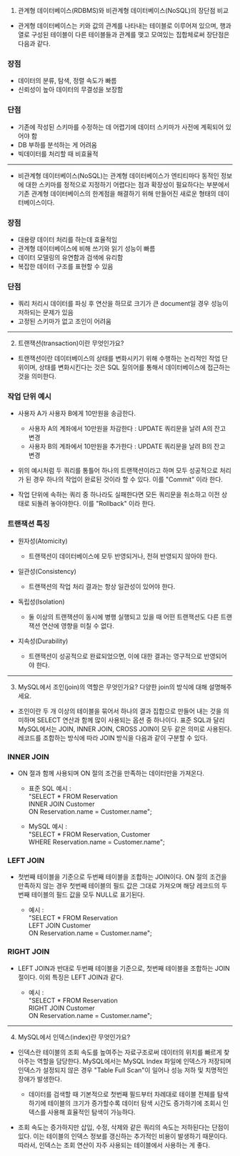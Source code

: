 1. 관계형 데이터베이스(RDBMS)와 비관계형 데이터베이스(NoSQL)의 장단점 비교

- 관게형 데이터베이스는 키와 값의 관계를 나타내는 테이블로 이루어져 있으며, 행과 열로 구성된 테이블이 다른 테이블들과 관계를 맺고 모여있는 집합체로써 장단점은 다음과 같다. 

### 장점

  - 데이터의 분류, 탐색, 정렬 속도가 빠름
  - 신뢰성이 높아 데이터의 무결성을 보장함
   
### 단점

  - 기존에 작성된 스키마를 수정하는 데 어렵기에 데이터 스키마가 사전에 계획되어 있어야 함
  - DB 부하를 분석하는 게 어려움
  - 빅데이터를 처리할 때 비효율적
  
<hr>

- 비관계형 데이터베이스(NoSQL)는 관계형 데이터베이스가 엔티티마다 동적인 정보에 대한 스키마를 정적으로 지정하기 어렵다는 점과 확장성이 필요하다는 부분에서 기존 관계형 데이터베이스의 한계점을 해결하기 위해 만들어진 새로운 형태의 데이터베이스이다.

### 장점

 - 대용량 데이터 처리를 하는데 효율적임
 - 관계형 데이터베이스에 비해 쓰기와 읽기 성능이 빠름
 - 데이터 모델링의 유연함과 검색에 유리함
 - 복잡한 데이터 구조를 표현할 수 있음

### 단점

 - 쿼리 처리시 데이터를 파싱 후 연산을 하므로 크기가 큰 document일 경우 성능이 저하되는 문제가 있음
 - 고정된 스키마가 없고 조인이 어려움

<hr>

2. 트랜잭션(transaction)이란 무엇인가요?

- 트랜잭션이란 데이터베이스의 상태를 변화시키기 위해 수행하는 논리적인 작업 단위이며, 상태를 변화시킨다는 것은 SQL 질의어를 통해서 데이터베이스에 접근하는 것을 의미한다.

### 작업 단위 예시
 - 사용자 A가 사용자 B에게 10만원을 송금한다.
   - 사용자 A의 계좌에서 10만원을 차감한다 : UPDATE 쿼리문을 날려 A의 잔고 변경
   - 사용자 B의 계좌에서 10만원을 추가한다 : UPDATE 쿼리문을 날려 B의 잔고 변경
   
- 위의 예시처럼 두 쿼리를 통틀어 하나의 트랜잭션이라고 하며 모두 성공적으로 처리가 된 경우 하나의 작업이
완료된 것이라 할 수 있다. 이를 "Commit" 이라 한다.

- 작업 단위에 속하는 쿼리 중 하나라도 실패한다면 모든 쿼리문을 취소하고 이전 상태로 되돌려 놓아야한다. 
이를 "Rollback" 이라 한다.

### 트랜잭션 특징

- 원자성(Atomicity)
  - 트랜잭션이 데이터베이스에 모두 반영되거나, 전혀 반영되지 않아야 한다.

- 일관성(Consistency)
  - 트랜잭션의 작업 처리 결과는 항상 일관성이 있어야 한다.
 
- 독립성(Isolation)
  - 둘 이상의 트랜잭션이 동시에 병행 실행되고 있을 때 어떤 트랜잭션도 다른 트랜잭션 연산에 영향을 미칠 수 없다.

- 지속성(Durability)
  - 트랜잭션이 성공적으로 완료되었으면, 이에 대한 결과는 영구적으로 반영되어야 한다.

<hr>

3. MySQL에서 조인(join)의 역할은 무엇인가요? 다양한 join의 방식에 대해 설명해주세요.

- 조인이란 두 개 이상의 테이블을 묶어서 하나의 결과 집합으로 만들어 내는 것을 의미하며 SELECT 연산과 함께 많이 사용되는 옵션 중 하나이다. 표준 SQL과 달리 MySQL에서는 JOIN, INNER JOIN, CROSS JOIN이 모두 같은 의미로 사용된다. 레코드를 조합하는 방식에 따라 JOIN 방식을 다음과 같이 구분할 수 있다.

### INNER JOIN

 - ON 절과 함께 사용되며 ON 절의 조건을 만족하는 데이터만을 가져온다.
 
   - 표준 SQL 예시 : <br>
        "SELECT * FROM Reservation <br>
         INNER JOIN Customer <br>
         ON Reservation.name = Customer.name";
         
    - MySQL 예시 : <br>
        "SELECT * FROM Reservation, Customer <br>
         WHERE Reservation.name = Customer.name";

### LEFT JOIN

 - 첫번째 테이블을 기준으로 두번째 테이블을 조합하는 JOIN이다. ON 절의 조건을 만족하지 않는 경우 첫번째 테이블의 필드 값은 그대로 가져오며 해당 레코드의 두번째 테이블의 필드 값을 모두 NULL로 표기된다.
 
    - 예시 : <br>
      "SELECT * FROM Reservation <br>
      LEFT JOIN Customer <br>
      ON Reservation.name = Customer.name";
      
### RIGHT JOIN

 - LEFT JOIN과 반대로 두번째 테이블을 기준으로, 첫번째 테이블을 조합하는 JOIN 절이다. 이외 특징은 LEFT JOIN과 같다. 
 
    - 예시 : <br>
      "SELECT * FROM Reservation <br>
      RIGHT JOIN Customer <br>
      ON Reservation.name = Customer.name";
      
<hr>

4. MySQL에서 인덱스(index)란 무엇인가요?

- 인덱스란 테이블의 조회 속도를 높여주는 자료구조로써 데이터의 위치를 빠르게 찾아주는 역할을 담당한다. MySQL에서는 MySQL Index 파일에 인덱스가 저장되며 인덱스가 설정되지 않은 경우 "Table Full Scan"이 일어나 성능 저하 및 치명적인 장애가 발생한다. 

   - 데이터를 검색할 때 기본적으로 첫번째 필드부터 차례대로 테이블 전체를 탐색하기에 테이블의 크기가 증가할수록 데이터 탐색 시간도 증가하기에 조회시 인덱스를 사용해 효율적인 탐색이 가능하다.

- 조회 속도는 증가하지만 삽입, 수정, 삭제와 같은 쿼리의 속도는 저하된다는 단점이 있다. 이는 테이블의 인덱스 정보를 갱신하는 추가적인 비용이 발생하기 때문이다. 따라서, 인덱스는 조회 연산이 자주 사용되는 테이블에서 사용하는 게 좋다.
